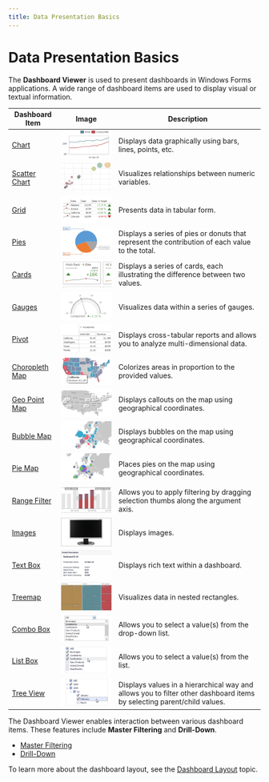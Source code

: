 ```yaml
---
title: Data Presentation Basics
---
```

# Data Presentation Basics
The **Dashboard Viewer** is used to present dashboards in Windows Forms applications. 
A wide range of dashboard items are used to display visual or textual information.

| Dashboard Item | Image | Description |
|---|---|---|
| [Chart](../dashboard-items/chart.md) | ![WinViewer_Chart](../../../images/img22446.png) | Displays data graphically using bars, lines, points, etc. |
| [Scatter Chart](../dashboard-items/scatter-chart.md) | ![AddingItems_ScatterChart](../../../images/img121120.png) | Visualizes relationships between numeric variables. |
| [Grid](../dashboard-items/grid.md) | ![WinViewer_Grid](../../../images/img22448.png) | Presents data in tabular form. |
| [Pies](../dashboard-items/pies.md) | ![Fundamentals_DashboardItems_Pies](../../../images/img22438.png) | Displays a series of pies or donuts that represent the contribution of each value to the total. |
| [Cards](../dashboard-items/cards.md) | ![WinViewer_Cards](../../../images/img22445.png) | Displays a series of cards, each illustrating the difference between two values. |
| [Gauges](../dashboard-items/gauges.md) | ![WinViewer_Gauges](../../../images/img22447.png) | Visualizes data within a series of gauges. |
| [Pivot](../dashboard-items/pivot.md) | ![WinViewer_Pivot](../../../images/img22450.png) | Displays cross-tabular reports and allows you to analyze multi-dimensional data. |
| [Choropleth Map](../dashboard-items/choropleth-map.md) | ![Fundamentals_DashboardItems_ChoroplethMap](../../../images/img22437.png) | Colorizes areas in proportion to the provided values. |
| [Geo Point Map](../dashboard-items/geo-point-maps/data-presentation-basics.md) | ![AddingItems_GeoPointMap](../../../images/img121121.png) | Displays callouts on the map using geographical coordinates. |
| [Bubble Map](../dashboard-items/geo-point-maps/data-presentation-basics.md) | ![Fundamentals_DashboardItems_geopoingmaps](../../../images/img22440.png) | Displays bubbles on the map using geographical coordinates. |
| [Pie Map](../dashboard-items/geo-point-maps/data-presentation-basics.md) | ![AddingItems_PieMap](../../../images/img121123.png) | Places pies on the map using geographical coordinates. |
| [Range Filter](../dashboard-items/range-filter.md) | ![WinViewer_RangeFilter](../../../images/img22451.png) | Allows you to apply filtering by dragging selection thumbs along the argument axis. |
| [Images](../dashboard-items/image.md) | ![ImageOverview](../../../images/img124553.png) | Displays images. |
| [Text Box](../dashboard-items/text-box.md) | ![TextboxOverview](../../../images/img124554.png) | Displays rich text within a dashboard. |
| [Treemap](../dashboard-items/treemap.md) | ![Treemap_Thumbnail](../../../images/img125084.png) | Visualizes data in nested rectangles. |
| [Combo Box](../dashboard-items/filter-elements.md) | ![Fundamentals_DashboardItems_ComboBox](../../../images/img24779.png) | Allows you to select a value(s) from the drop-down list. |
| [List Box](../dashboard-items/filter-elements.md) | ![Fundamentals_DashboardItems_ListBox](../../../images/img24784.png) | Allows you to select a value(s) from the list. |
| [Tree View](../dashboard-items/filter-elements.md) | ![Fundamentals_DashboardItems_TreeView](../../../images/img24786.png) | Displays values in a hierarchical way and allows you to filter other dashboard items by selecting parent/child values. |

The Dashboard Viewer enables interaction between various dashboard items. These features include **Master Filtering** and **Drill-Down**.
* [Master Filtering](master-filtering.md)
* [Drill-Down](drill-down.md)

To learn more about the dashboard layout, see the [Dashboard Layout](dashboard-layout.md) topic.